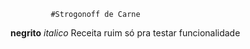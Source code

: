       

             #Strogonoff de Carne
    
 **negrito**
  _italico_
 Receita ruim
só pra testar funcionalidade
